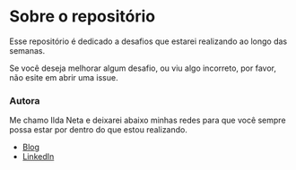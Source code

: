# Sobre o repositório

Esse repositório é dedicado a desafios que estarei realizando ao longo das semanas.

Se você deseja melhorar algum desafio, ou viu algo incorreto, por favor, não esite em abrir uma issue.

### Autora

Me chamo Ilda Neta e deixarei abaixo minhas redes para que você sempre possa estar por dentro do que estou realizando.

- [Blog](http://ildaneta.netlify.com/)
- [LinkedIn](https://www.linkedin.com/in/ilda-silva-neta/)
